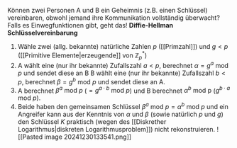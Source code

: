 Können zwei Personen A und B ein Geheimnis (z.B. einen Schlüssel) vereinbaren, obwohl jemand ihre Kommunikation vollständig überwacht? Falls es Einwegfunktionen gibt, geht das!
**Diffie-Hellman Schlüsselvereinbarung**

1. Wähle zwei (allg. bekannte) natürliche Zahlen $p$ ([[Primzahl]]) und $g<p$ ([[Primitive Elemente|erzeugende]] von $\mathbb{Z}_{p}^{*}$)
2. A wählt eine (nur ihr bekannte) Zufallszahl $a <p$, berechnet $\alpha=g^{a}\text{ mod }p$ und sendet diese an B
	B wählt eine (nur ihr bekannte) Zufallszahl $b <p$, berechnet $\beta=g^{b}\text{ mod }p$ und sendet diese an A.
3. A berechnet $\beta^{a}\text{ mod }p$ ($=g^{a\cdot b}\text{ mod }p$) und B berechnet $\alpha^{b}\text{ mod p}$ ($g^{b\cdot a}\text{ mod }p$).
4. Beide haben den gemeinsamen Schlüssel $\beta^{a} \text{ mod } p = α^{b} \text{ mod } p$ und ein Angreifer kann aus der Kenntnis von $\alpha$ und $\beta$ (sowie natürlich $p$ und $g$) den Schlüssel $K$ praktisch (wegen des [[Diskrether Logarithmus|diskreten Logarithmusproblem]]) nicht rekonstruieren.
![[Pasted image 20241230133541.png]]